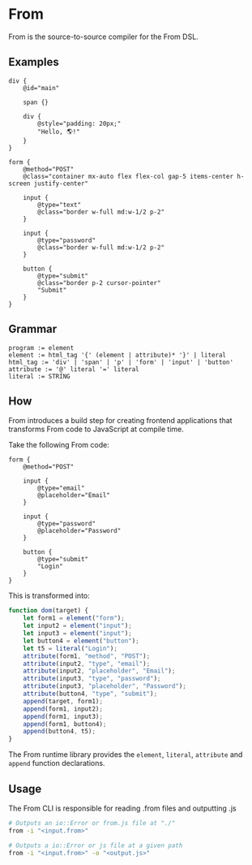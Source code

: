 # From

From is the source-to-source compiler for the From DSL.

## Examples

```
div {
    @id="main"

    span {}

    div {
        @style="padding: 20px;"
        "Hello, 🌎!"
    }
}
```

```
form {
    @method="POST"
    @class="container mx-auto flex flex-col gap-5 items-center h-screen justify-center"

    input {
        @type="text"
        @class="border w-full md:w-1/2 p-2"
    }

    input {
        @type="password"
        @class="border w-full md:w-1/2 p-2"
    }

    button {
        @type="submit"
        @class="border p-2 cursor-pointer"
        "Submit"
    }
}
```

## Grammar

```
program := element
element := html_tag '{' (element | attribute)* '}' | literal
html_tag := 'div' | 'span' | 'p' | 'form' | 'input' | 'button'
attribute := '@' literal '=' literal
literal := STRING
```

## How

From introduces a build step for creating frontend applications that transforms From code to JavaScript at compile time.

Take the following From code:

```
form {
    @method="POST"

    input {
        @type="email"
        @placeholder="Email"
    }

    input {
        @type="password"
        @placeholder="Password"
    }

    button {
        @type="submit"
        "Login"
    }
}
```

This is transformed into:

```js
function dom(target) {
    let form1 = element("form");
    let input2 = element("input");
    let input3 = element("input");
    let button4 = element("button");
    let t5 = literal("Login");
    attribute(form1, "method", "POST");
    attribute(input2, "type", "email");
    attribute(input2, "placeholder", "Email");
    attribute(input3, "type", "password");
    attribute(input3, "placeholder", "Password");
    attribute(button4, "type", "submit");
    append(target, form1);
    append(form1, input2);
    append(form1, input3);
    append(form1, button4);
    append(button4, t5);
}
```
The From runtime library provides the `element`, `literal`, `attribute` and `append` function declarations.

## Usage

The From CLI is responsible for reading .from files and outputting .js

```bash
# Outputs an io::Error or from.js file at "./"
from -i "<input.from>"

# Outputs a io::Error or js file at a given path
from -i "<input.from>" -o "<output.js>"
```
